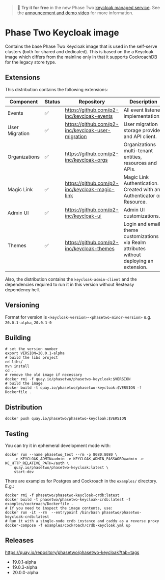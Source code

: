 > :rocket: **Try it for free** in the new Phase Two [keycloak managed service](https://phasetwo.io/dashboard/?utm_source=github&utm_medium=readme&utm_campaign=phasetwo-containers). See the [announcement and demo video](https://phasetwo.io/blog/self-service/) for more information.

# Phase Two Keycloak image

Contains the base Phase Two Keycloak image that is used in the self-serve clusters (both for shared and dedicated). This is based on the a Keycloak image which differs from the mainline only in that it supports CockroachDB for the legacy store type.

## Extensions

This distribution contains the following extensions:

| Component | Status | Repository | Description |
| --- | --- | --- | --- |
| Events | :white_check_mark: | https://github.com/p2-inc/keycloak-events | All event listener implementations. |
| User Migration | :white_check_mark: | https://github.com/p2-inc/keycloak-user-migration | User migration storage provider and API client. |
| Organizations | :white_check_mark: | https://github.com/p2-inc/keycloak-orgs | Organizations multi-tenant entities, resources and APIs. |
| Magic Link | :white_check_mark: | https://github.com/p2-inc/keycloak-magic-link | Magic Link Authentication. Created with an Authenticator or Resource. |
| Admin UI | :white_check_mark: | https://github.com/p2-inc/keycloak-ui | Admin UI customizations. |
| Themes |  :white_check_mark: | https://github.com/p2-inc/keycloak-themes | Login and email theme customizations via Realm attributes without deploying an extension. |

Also, the distribution contains the `keycloak-admin-client` and the dependencies required to run it in this version without Resteasy dependency hell.

## Versioning

Format for version is `<keycloak-version>-<phasetwo-minor-version>` e.g. `20.0.1-alpha`, `20.0.1-0`

## Building

```
# set the version number
export VERSION=20.0.1-alpha
# build the libs project
cd libs/
mvn install
cd ..
# remove the old image if necessary
docker rmi -f quay.io/phasetwo/phasetwo-keycloak:$VERSION
# build the image
docker build -t quay.io/phasetwo/phasetwo-keycloak:$VERSION -f Dockerfile .
```

## Distribution

```
docker push quay.io/phasetwo/phasetwo-keycloak:$VERSION
```

## Testing

You can try it in ephemeral development mode with:

```
docker run --name phasetwo_test --rm -p 8080:8080 \
    -e KEYCLOAK_ADMIN=admin -e KEYCLOAK_ADMIN_PASSWORD=admin -e KC_HTTP_RELATIVE_PATH=/auth \
    quay.io/phasetwo/phasetwo-keycloak:latest \
    start-dev
```

There are examples for Postgres and Cockroach in the `examples/` directory. E.g.:

```
docker rmi -f phasetwo/phasetwo-keycloak-crdb:latest
docker build -t phasetwo/phasetwo-keycloak-crdb:latest -f examples/cockroach/Dockerfile .
# If you need to inspect the image contents, use:
docker run -it --rm  --entrypoint /bin/bash phasetwo/phasetwo-keycloak-crdb:latest
# Run it with a single-node crdb instance and caddy as a reverse proxy
docker-compose -f examples/cockroach/crdb-keycloak.yml up
```

## Releases

https://quay.io/repository/phasetwo/phasetwo-keycloak?tab=tags

- 19.0.1-alpha
- 19.0.3-alpha
- 20.0.0-alpha
